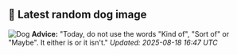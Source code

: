 ## 🐶 Latest random dog image
![Dog](https://images.dog.ceo/breeds/brabancon/n02112706_1307.jpg)
**Advice:** "Today, do not use the words "Kind of", "Sort of" or "Maybe". It either is or it isn't."
*Updated: 2025-08-18 16:47 UTC*
